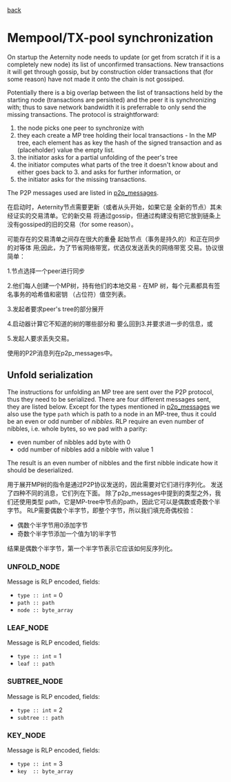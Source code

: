 [back](../SYNC.md)

# Mempool/TX-pool synchronization

On startup the Aeternity node needs to update (or get from scratch if it is a
completely new node) its list of unconfirmed transactions. New transactions it
will get through gossip, but by construction older transactions that (for some
reason) have not made it onto the chain is not gossiped.

Potentially there is a big overlap between the list of transactions held by the
starting node (transactions are persisted) and the peer it is synchronizing
with; thus to save network bandwidth it is preferrable to only send the missing
transactions. The protocol is straightforward:
  1. the node picks one peer to synchronize with
  2. they each create a MP tree holding their local transactions - In the MP
     tree, each element has as key the hash of the signed transaction and as
     (placeholder) value the empty list.
  3. the initiator asks for a partial unfolding of the peer's tree
  4. the initiator computes what parts of the tree it doesn't know about and
     either goes back to 3. and asks for further information, or
  5. the initiator asks for the missing transactions.

The P2P messages used are listed in [p2p_messages](./p2p_messages.md).

在启动时，Aeternity节点需要更新（或者从头开始，如果它是
全新的节点）其未经证实的交易清单。它的新交易
将通过gossip，但通过构建没有把它放到链条上没有gossiped的旧的交易（for some reason）。

可能存在的交易清单之间存在很大的重叠
起始节点（事务是持久的）和正在同步的对等体
用;因此，为了节省网络带宽，优选仅发送丢失的网络带宽
交易。协议很简单：

1.节点选择一个peer进行同步

2.他们每人创建一个MP树，持有他们的本地交易 - 在MP
树，每个元素都具有签名事务的哈希值和密钥
（占位符）值空列表。

3.发起者要求peer's tree的部分展开

4.启动器计算它不知道的树的哪些部分和
要么回到3.并要求进一步的信息，或

5.发起人要求丢失交易。

使用的P2P消息列在p2p_messages中。

## Unfold serialization

The instructions for unfolding an MP tree are sent over the P2P protocol, thus
they need to be serialized. There are four different messages sent, they are
listed below. Except for the types mentioned in
[p2p_messages](./p2p_messages.md) we also use the type `path` which is path to
a node in an MP-tree, thus it could be an even or odd number of _nibbles_. RLP
require an even number of nibbles, i.e. whole bytes, so we pad with a parity:

  - even number of nibbles add byte with 0
  - odd number of nibbles add a nibble with value 1

The result is an even number of nibbles and the first nibble indicate how it
should be deserialized.

用于展开MP树的指令是通过P2P协议发送的，因此需要对它们进行序列化。 发送了四种不同的消息，它们列在下面。 除了p2p_messages中提到的类型之外，我们还使用类型 path，它是MP-tree中节点的path，因此它可以是偶数或奇数个半字节。 RLP需要偶数个半字节，即整个字节，所以我们填充奇偶校验：

- 偶数个半字节用0添加字节
- 奇数个半字节添加一个值为1的半字节


结果是偶数个半字节，第一个半字节表示它应该如何反序列化。

### UNFOLD_NODE
Message is RLP encoded, fields:
  - `type :: int` = 0
  - `path :: path`
  - `node :: byte_array`

### LEAF_NODE
Message is RLP encoded, fields:
  - `type :: int` = 1
  - `leaf :: path`

### SUBTREE_NODE
Message is RLP encoded, fields:
  - `type :: int` = 2
  - `subtree :: path`

### KEY_NODE
Message is RLP encoded, fields:
  - `type :: int` = 3
  - `key  :: byte_array`



